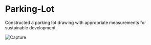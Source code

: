 # Parking-Lot
Constructed a parking lot drawing with appropriate measurements for sustainable development

![Capture](https://user-images.githubusercontent.com/76419338/158947450-6b62614d-bb26-4ea3-b58f-df67e6935495.PNG)

